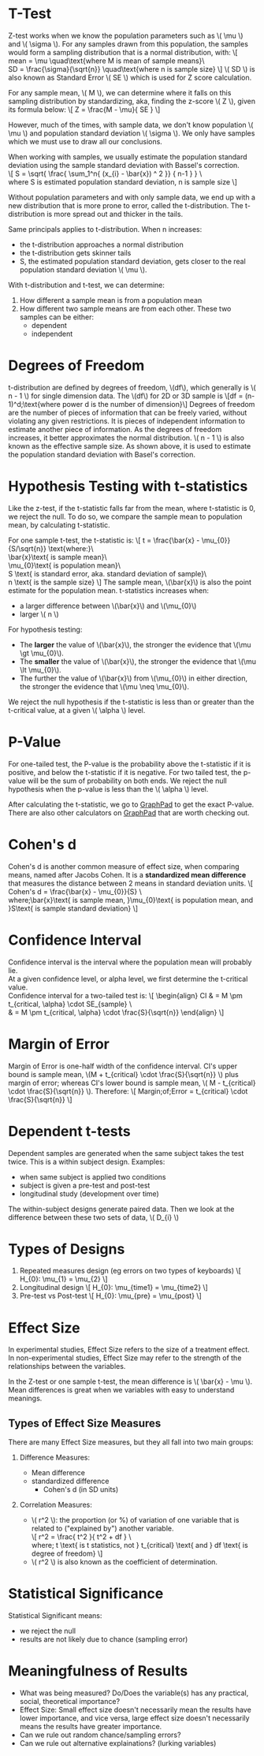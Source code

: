 <!--
.. title: Inferential Statistics - T-Test, Dependent Samples
.. slug: lesson-10
.. date: 2016-09-29 13:09:03 UTC+08:00
.. tags: inferential-statistics, t-test, dependent-samples
.. category:
.. link:
.. description:
.. type: text
-->

# T-Test
Z-test works when we know the population parameters such as \\( \mu \\) and \\( \sigma \\).  For any samples drawn from this population, the samples would form a sampling distribution that is a normal distribution, with:
\\[
    mean = \mu  \quad\text{where M is mean of sample means}\\\
    SD = \frac{\sigma}{\sqrt{n}} \quad\text{where n is sample size}
\\]
\\( SD \\) is also known as Standard Error \\( SE \\) which is used for Z score calculation.

For any sample mean, \\( M \\), we can determine where it falls on this sampling distribution by standardizing, aka, finding the z-score \\( Z \\), given its formula below:
\\[
    Z = \frac{M - \mu}{ SE }
\\]

However, much of the times, with sample data, we don't know population \\( \mu \\) and population standard deviation \\( \sigma \\). We only have samples which we must use to draw all our conclusions.  

When working with samples, we usually estimate the population standard deviation using the sample standard deviation with Bassel's correction.  
\\[
  S =  \sqrt{ \frac{ \sum_1^n{ (x_{i} - \bar{x}) ^ 2 }} { n-1 } } \\\
  where S is estimated population standard deviation, n is sample size
\\]

Without population parameters and with only sample data, we end up with a new distribution that is more prone to error, called the t-distribution. The t-distribution is more spread out and thicker in the tails.  

Same principals applies to t-distribution.  When n increases:

- the t-distribution approaches a normal distribution
- the t-distribution gets skinner tails
- S, the estimated population standard deviation, gets closer to the real population standard deviation \\( \mu \\).  


With t-distribution and t-test, we can determine:

1. How different a sample mean is from a population mean
2. How different two sample means are from each other.  These two samples can be either:
    - dependent
    - independent


# Degrees of Freedom

t-distribution are defined by degrees of freedom, \\(df\\), which generally is \\( n - 1 \\) for single dimension data.  The \\(df\\) for 2D or 3D sample is \\[df = (n-1)^d\;\text{where power d is the number of dimension}\\]
Degrees of freedom are the number of pieces of information that can be freely varied, without violating any given restrictions.  It is pieces of independent information to estimate another piece of information. As the degrees of freedom increases, it better approximates the normal distribution.
\\( n - 1 \\) is also known as the effective sample size.  As shown above, it is used to estimate the population standard deviation with Basel's correction.  


# Hypothesis Testing with t-statistics
Like the z-test, if the t-statistic falls far from the mean, where t-statistic is 0, we reject the null. To do so, we compare the sample mean to population mean, by calculating t-statistic.

For one sample t-test, the t-statistic is:
\\[
    t = \frac{\bar{x} - \mu_{0}}{S/\sqrt{n}} \text{where:}\\\
    \bar{x}\text{ is sample mean}\\\
    \mu_{0}\text{ is population mean}\\\
    S \text{ is standard error, aka. standard deviation of sample}\\\
    n \text{ is the sample size}
\\]
The sample mean, \\(\bar{x}\\) is also the point estimate for the population mean.
t-statistics increases when:

- a larger difference between \\(\bar{x}\\) and \\(\mu_{0}\\)
- larger \\( n \\)

For hypothesis testing:

- The **larger** the value of \\(\bar{x}\\), the stronger the evidence that \\(\mu \gt \mu_{0}\\).
- The **smaller** the value of \\(\bar{x}\\), the stronger the evidence that \\(\mu \lt \mu_{0}\\).
- The further the value of \\(\bar{x}\\) from \\(\mu_{0}\\) in either direction, the stronger the evidence that \\(\mu \neq \mu_{0}\\).

We reject the null hypothesis if the t-statistic is less than or greater than the t-critical value, at a given \\( \alpha \\) level.


# P-Value
For one-tailed test, the P-value is the probability above the t-statistic if it is positive, and below the t-statistic if it is negative.  For two tailed test, the p-value will be the sum of probability on both ends.  We reject the null hypothesis when the p-value is less than the \\( \alpha \\) level.

After calculating the t-statistic, we go to [GraphPad][4ad9aaf1] to get the exact P-value. There are also other calculators on [GraphPad][b91c377f] that are worth checking out.  

  [4ad9aaf1]: http://www.graphpad.com/quickcalcs/pValue1/ "P-Value with t and DF"
  [b91c377f]: http://www.graphpad.com/ "GraphPad Calculators"


# Cohen's d
Cohen's d is another common measure of effect size, when comparing means, named after Jacobs Cohen.  It is a **standardized mean difference** that measures the distance between 2 means in standard deviation units.
\\[
    Cohen's d = \frac{\bar{x} - \mu_{0}}{S} \\\
    where\;\bar{x}\text{ is sample mean, }\mu_{0}\text{ is population mean, and }S\text{ is sample standard deviation}
\\]

# Confidence Interval
Confidence interval is the interval where the population mean will probably lie.  
At a given confidence level, or alpha level, we first determine the t-critical value.  
Confidence interval for a two-tailed test is:
\\[
  \\begin{align}
    CI & = M \pm t_{critical, \alpha} \cdot SE_{sample} \\\
    & = M \pm t_{critical, \alpha} \cdot \frac{S}{\sqrt{n}}
  \\end{align}
\\]

# Margin of Error
Margin of Error is one-half width of the confidence interval.  CI's upper bound is sample mean, \\(M + t_{critical} \cdot \frac{S}{\sqrt{n}} \\) plus margin of error; whereas CI's lower bound is sample mean, \\( M - t_{critical} \cdot \frac{S}{\sqrt{n}} \\).  Therefore:
\\[
  Margin\;of\;Error = t_{critical} \cdot \frac{S}{\sqrt{n}}
\\]

# Dependent t-tests
Dependent samples are generated when the same subject takes the test twice.  This is a within subject design.  Examples:

- when same subject is applied two conditions
- subject is given a pre-test and post-test
- longitudinal study (development over time)

The within-subject designs generate paired data.  Then we look at the difference between these two sets of data, \\( D_{i} \\)

# Types of Designs
1. Repeated measures design (eg errors on two types of keyboards)
\\[ H_{0}: \mu_{1} = \mu_{2} \\]
2. Longitudinal design
\\[ H_{0}: \mu_{time1} = \mu_{time2} \\]
3. Pre-test vs Post-test
\\[ H_{0}: \mu_{pre} = \mu_{post} \\]

# Effect Size
In experimental studies, Effect Size refers to the size of a treatment effect.  In non-experimental studies, Effect Size may refer to the strength of the relationships between the variables.  

In the Z-test or one sample t-test, the mean difference is \\( \bar{x} - \mu \\).  Mean differences is great when we variables with easy to understand meanings.

## Types of Effect Size Measures
There are many Effect Size measures, but they all fall into two main groups:

1. Difference Measures:
    - Mean difference
    - standardized difference
        - Cohen's d (in SD units)

2. Correlation Measures:
    - \\( r^2 \\): the proportion (or %) of variation of one variable that is related to ("explained by") another variable.  
        \\[ r^2 = \frac{ t^2 }{ t^2 + df } \\\
            where\; t \text{ is t statistics, not } t_{critical} \text{ and } df \text{ is degree of freedom}
        \\]
    - \\( r^2 \\) is also known as the coefficient of determination.

# Statistical Significance
Statistical Significant means:
- we reject the null
- results are not likely due to chance (sampling error)

# Meaningfulness of Results
- What was being measured?  Do/Does the variable(s) has any practical, social, theoretical importance?
- Effect Size: Small effect size doesn't necessarily mean the results have lower importance, and vice versa, large effect size doesn't necessarily means the results have greater importance.  
- Can we rule out random chance/sampling errors?
- Can we rule out alternative explainations? (lurking variables)
